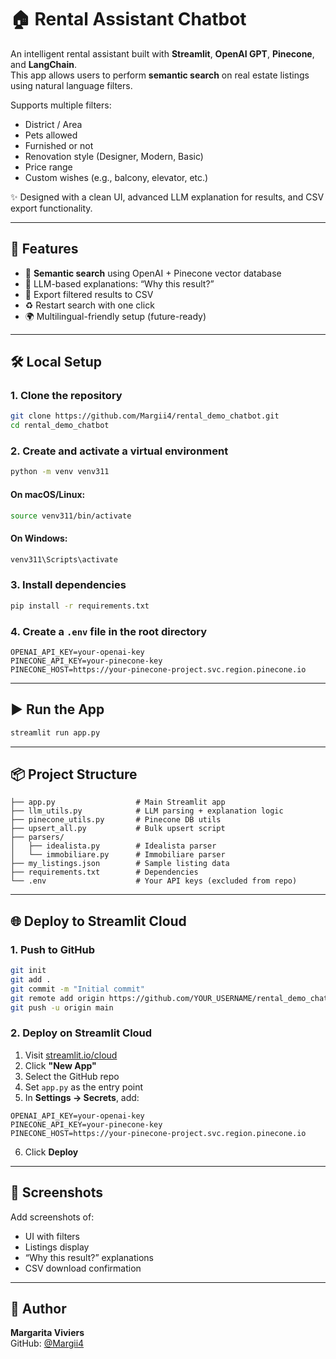 # 🏠 Rental Assistant Chatbot

An intelligent rental assistant built with **Streamlit**, **OpenAI GPT**, **Pinecone**, and **LangChain**.  
This app allows users to perform **semantic search** on real estate listings using natural language filters.

Supports multiple filters:
- District / Area  
- Pets allowed  
- Furnished or not  
- Renovation style (Designer, Modern, Basic)  
- Price range  
- Custom wishes (e.g., balcony, elevator, etc.)

✨ Designed with a clean UI, advanced LLM explanation for results, and CSV export functionality.

---

## 🚀 Features

- 🔎 **Semantic search** using OpenAI + Pinecone vector database  
- 🧠 LLM-based explanations: “Why this result?”  
- 🧾 Export filtered results to CSV  
- ♻️ Restart search with one click  
- 🌍 Multilingual-friendly setup (future-ready)

---

## 🛠️ Local Setup

### 1. Clone the repository

```bash
git clone https://github.com/Margii4/rental_demo_chatbot.git
cd rental_demo_chatbot
```

### 2. Create and activate a virtual environment

```bash
python -m venv venv311
```

#### On macOS/Linux:

```bash
source venv311/bin/activate
```

#### On Windows:

```bash
venv311\Scripts\activate
```

### 3. Install dependencies

```bash
pip install -r requirements.txt
```

### 4. Create a `.env` file in the root directory

```env
OPENAI_API_KEY=your-openai-key
PINECONE_API_KEY=your-pinecone-key
PINECONE_HOST=https://your-pinecone-project.svc.region.pinecone.io
```

---

## ▶️ Run the App

```bash
streamlit run app.py
```

---

## 📦 Project Structure

```
├── app.py                  # Main Streamlit app  
├── llm_utils.py            # LLM parsing + explanation logic  
├── pinecone_utils.py       # Pinecone DB utils  
├── upsert_all.py           # Bulk upsert script  
├── parsers/  
│   ├── idealista.py        # Idealista parser  
│   └── immobiliare.py      # Immobiliare parser  
├── my_listings.json        # Sample listing data  
├── requirements.txt        # Dependencies  
└── .env                    # Your API keys (excluded from repo)
```

---

## 🌐 Deploy to Streamlit Cloud

### 1. Push to GitHub

```bash
git init
git add .
git commit -m "Initial commit"
git remote add origin https://github.com/YOUR_USERNAME/rental_demo_chatbot.git
git push -u origin main
```

### 2. Deploy on Streamlit Cloud

1. Visit [streamlit.io/cloud](https://streamlit.io/cloud)
2. Click **"New App"**
3. Select the GitHub repo
4. Set `app.py` as the entry point
5. In **Settings → Secrets**, add:

```
OPENAI_API_KEY=your-openai-key
PINECONE_API_KEY=your-pinecone-key
PINECONE_HOST=https://your-pinecone-project.svc.region.pinecone.io
```

6. Click **Deploy**

---

## 📸 Screenshots

Add screenshots of:
- UI with filters  
- Listings display  
- “Why this result?” explanations  
- CSV download confirmation

---

## 👤 Author

**Margarita Viviers**  
GitHub: [@Margii4](https://github.com/Margii4)
